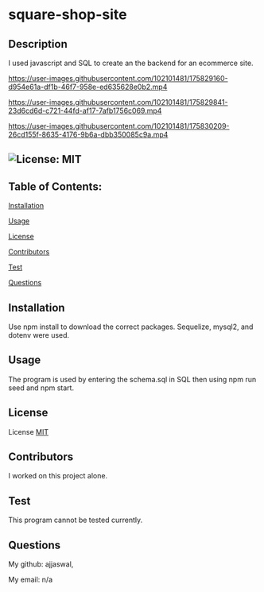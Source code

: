 # square-shop-site
## Description
  I used javascript and SQL to create an the backend for an ecommerce site. 

 https://user-images.githubusercontent.com/102101481/175829160-d954e61a-df1b-46f7-958e-ed635628e0b2.mp4

 https://user-images.githubusercontent.com/102101481/175829841-23d6cd6d-c721-44fd-af17-7afb1756c069.mp4

 https://user-images.githubusercontent.com/102101481/175830209-26cd155f-8635-4176-9b6a-dbb350085c9a.mp4

  ## ![License: MIT](https://img.shields.io/badge/License-MIT-yellow.svg)
  
  ## Table of Contents:

  [Installation](#installation)

  [Usage](#usage)

  [License](#license)

  [Contributors](#contributors)

  [Test](#test)

  [Questions](#questions)
  
  ## Installation
  Use npm install to download the correct packages. Sequelize, mysql2, and dotenv were used.
  
  ## Usage
  The program is used by entering the schema.sql in SQL then using npm run seed and npm start. 
  
  ## License

  License [MIT](https://choosealicense.com/licenses/mit/)
  
  ## Contributors
  I worked on this project alone.
  
  ## Test
  This program cannot be tested currently. 
  
  ## Questions
  My github: ajjaswal,
  
  My email: n/a
